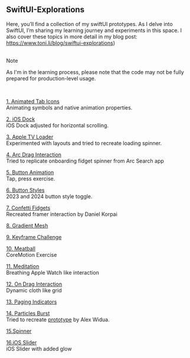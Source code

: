 ## SwiftUI-Explorations ##

Here, you’ll find a collection of my swiftUI prototypes. As I delve into SwiftUI, I’m sharing my learning journey and experiments in this space. I also cover these topics in more detail in my blog post:
https://www.toni.li/blog/swiftui-explorations)<br /><br />
> [!NOTE]
> As I'm in the learning process, please note that the code may not be fully prepared for production-level usage.<br />
<br />

[1. Animated Tab Icons](https://github.com/tonilijic/SwiftUI-Explorations/tree/main/Animated%20Tab%20Icons) <br />
Animating symbols and native animation properties.<br />

[2. iOS Dock](https://github.com/tonilijic/SwiftUI-Explorations/tree/main/AppJiggling) <br />
iOS Dock adjusted for horizontal scrolling.<br />

[3. Apple TV Loader](https://github.com/tonilijic/SwiftUI-Explorations/tree/main/AppleTVLoader) <br />
Experimented with layouts and tried to recreate loading spinner.<br />

[4. Arc Drag Interaction](https://github.com/tonilijic/SwiftUI-Explorations/tree/main/ArcDragInteraction) <br />
Tried to replicate onboarding fidget spinner from Arc Search app<br />

[5. Button Animation](https://github.com/tonilijic/SwiftUI-Explorations/tree/main/Button%20animation) <br />
Tap, press exercise.<br />

[6. Button Styles](https://github.com/tonilijic/SwiftUI-Explorations/tree/main/Button%20Styles) <br />
2023 and 2024 button style toggle.<br />

[7. Confetti Fidgets](https://github.com/tonilijic/SwiftUI-Explorations/tree/main/ConfettiFidgets) <br />
Recreated framer interaction by Daniel Korpai<br />

[8. Gradient Mesh ](https://github.com/tonilijic/SwiftUI-Explorations/tree/main/Gradient%20Mesh)<br />

[9. Keyframe Challenge ](https://github.com/tonilijic/SwiftUI-Explorations/tree/main/KeyframeChallenge)<br />

[10. Meatball](https://github.com/tonilijic/SwiftUI-Explorations/tree/main/Meatball) <br />
CoreMotion Exercise<br />

[11. Meditation](https://github.com/tonilijic/SwiftUI-Explorations/tree/main/Meditation) <br />
Breathing Apple Watch like interaction<br />

[12. On Drag Interaction](https://github.com/tonilijic/SwiftUI-Explorations/tree/main/OnDragExercise) <br />
Dynamic cloth like grid<br />

[13. Paging Indicators ](https://github.com/tonilijic/SwiftUI-Explorations/tree/main/Paging%20Indicators)<br />

[14. Particles Burst](https://github.com/tonilijic/SwiftUI-Explorations/tree/main/Particles%20Burst) <br />
Tried to recreate [prototype](https://x.com/alexwidua/status/1702356242713178411?s=20) by Alex Widua.<br />

[15.Spinner](https://github.com/tonilijic/SwiftUI-Explorations/tree/main/Spinner1) <br />

[16.iOS Slider](https://github.com/tonilijic/SwiftUI-Explorations/tree/main/Volume%20Control) <br />
iOS Slider with added glow<br />
